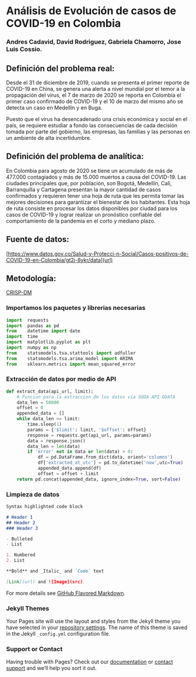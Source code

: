 # Análisis de Evolución de casos de COVID-19 en Colombia
### Andres Cadavid, David Rodriguez, Gabriela Chamorro, Jose Luis Cossio.

## Definición del problema real:
Desde el 31 de diciembre de 2019, cuando se presenta el primer reporte de COVID-19 en China, se genera una alerta a nivel mundial por el temor a la propagación del virus, el 7 de marzo de 2020 se reporta en Colombia el primer caso confirmado de COVID-19 y el 10 de marzo del mismo año se detecta un caso en Medellín y en Buga. 

Puesto que el virus ha desencadenado una crisis económica y social en el país, se requiere estudiar a fondo las consecuencias de cada decisión tomada por parte del gobierno, las empresas, las familias y las personas en un ambiente de alta incertidumbre.

## Definición del problema de analítica:
En Colombia para agosto de 2020 se tiene un acumulado de más de 477.000 contagiados y más de 15.000 muertos a causa del COVID-19. Las ciudades principales que, por población, son Bogotá, Medellín, Cali, Barranquilla y Cartagena presentan la mayor cantidad de casos confirmados y requieren tener una hoja de ruta que les permita tomar las mejores decisiones para garantizar el bienestar de los habitantes. Esta hoja de ruta consiste en procesar los datos disponibles por ciudad para los casos de COVID-19 y lograr realizar un pronóstico confiable del comportamiento de la pandemia en el corto y mediano plazo.

## Fuente de datos:
[https://www.datos.gov.co/Salud-y-Protecci-n-Social/Casos-positivos-de-COVID-19-en-Colombia/gt2j-8ykr/data](url)

## Metodología:
[CRISP-DM](https://www.researchgate.net/profile/Ahmad_Nadali/publication/261109414/figure/fig1/AS:668916527423490@1536493536268/Phases-of-the-CRISP-DM-Process-Model-22.png)

### Importamos los paquetes y librerias necesarias

```python
import  requests
import  pandas as pd
from    datetime import date
import  time
import  matplotlib.pyplot as plt
import  numpy as np
from    statsmodels.tsa.stattools import adfuller
from    statsmodels.tsa.arima_model import ARIMA
from    sklearn.metrics import mean_squared_error
```

### Extracción de datos por medio de API

```python
def extract_data(api_url, limit):
    # Funcion para la extraccion de los datos via SODA API ODATA
    data_len = 50000
    offset = 0
    appended_data = []
    while data_len >= limit:
        time.sleep(1)
        params = {'$limit': limit, '$offset': offset}
        response = requests.get(api_url, params=params)
        data = response.json()
        data_len = len(data)
        if 'error' not in data or len(data) > 0:
            df = pd.DataFrame.from_dict(data, orient='columns')
            df['extracted_at_utc'] = pd.to_datetime('now',utc=True)
            appended_data.append(df)
            offset = offset + limit
    return pd.concat(appended_data, ignore_index=True, sort=False)
```

### Limpieza de datos

```markdown
Syntax highlighted code block

# Header 1
## Header 2
### Header 3

- Bulleted
- List

1. Numbered
2. List

**Bold** and _Italic_ and `Code` text

[Link](url) and ![Image](src)
```

For more details see [GitHub Flavored Markdown](https://guides.github.com/features/mastering-markdown/).

### Jekyll Themes

Your Pages site will use the layout and styles from the Jekyll theme you have selected in your [repository settings](https://github.com/Gabriela737/COVID19_Analysis.io/settings). The name of this theme is saved in the Jekyll `_config.yml` configuration file.

### Support or Contact

Having trouble with Pages? Check out our [documentation](https://docs.github.com/categories/github-pages-basics/) or [contact support](https://github.com/contact) and we’ll help you sort it out.
